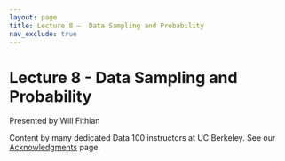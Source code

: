 ```yaml
---
layout: page
title: Lecture 8 –  Data Sampling and Probability
nav_exclude: true
---
```


# Lecture 8 -  Data Sampling and Probability

Presented by Will Fithian

Content by many dedicated Data 100 instructors at UC Berkeley. See our [Acknowledgments](../../acks) page.


